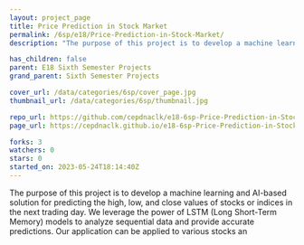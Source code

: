 ```yaml
---
layout: project_page
title: Price Prediction in Stock Market
permalink: /6sp/e18/Price-Prediction-in-Stock-Market/
description: "The purpose of this project is to develop a machine learning and AI-based solution for predicting the high, low, and close values of stocks or indices in the next trading day. We leverage the power of LSTM (Long Short-Term Memory) models to analyze sequential data and provide accurate predictions. Our application can be applied to various stocks an"

has_children: false
parent: E18 Sixth Semester Projects
grand_parent: Sixth Semester Projects

cover_url: /data/categories/6sp/cover_page.jpg
thumbnail_url: /data/categories/6sp/thumbnail.jpg

repo_url: https://github.com/cepdnaclk/e18-6sp-Price-Prediction-in-Stock-Market
page_url: https://cepdnaclk.github.io/e18-6sp-Price-Prediction-in-Stock-Market

forks: 3
watchers: 0
stars: 0
started_on: 2023-05-24T18:14:40Z
---
```

The purpose of this project is to develop a machine learning and AI-based solution for predicting the high, low, and close values of stocks or indices in the next trading day. We leverage the power of LSTM (Long Short-Term Memory) models to analyze sequential data and provide accurate predictions. Our application can be applied to various stocks an

